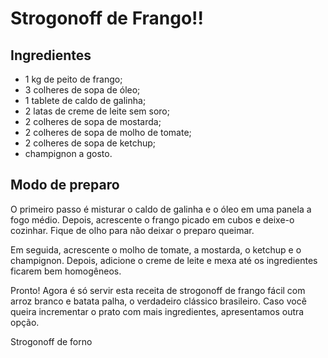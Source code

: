 # Strogonoff de Frango!!


## **Ingredientes**
* 1 kg de peito de frango;
* 3 colheres de sopa de óleo;
* 1 tablete de caldo de galinha;
* 2 latas de creme de leite sem soro;
* 2 colheres de sopa de mostarda;
* 2 colheres de sopa de molho de tomate;
* 2 colheres de sopa de ketchup;
* champignon a gosto.
## **Modo de preparo**
O primeiro passo é misturar o caldo de galinha e o óleo em uma panela a fogo médio. Depois, acrescente o frango picado em cubos e deixe-o cozinhar. Fique de olho para não deixar o preparo queimar.

Em seguida, acrescente o molho de tomate, a mostarda, o ketchup e o champignon. Depois, adicione o creme de leite e mexa até os ingredientes ficarem bem homogêneos.

Pronto! Agora é só servir esta receita de strogonoff de frango fácil com arroz branco e batata palha, o verdadeiro clássico brasileiro. Caso você queira incrementar o prato com mais ingredientes, apresentamos outra opção.

Strogonoff de forno